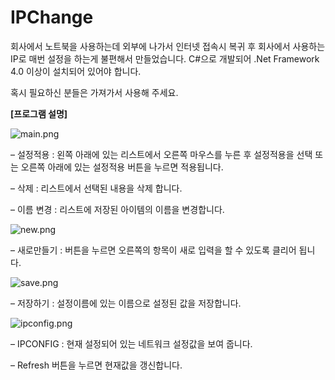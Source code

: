 # IPChange

회사에서 노트북을 사용하는데 외부에 나가서 인터넷 접속시 복귀 후 회사에서 사용하는 IP로 매번 설정을 하는게 불편해서 만들었습니다.
C#으로 개발되어 .Net Framework 4.0 이상이 설치되어 있어야 합니다.

혹시 필요하신 분들은 가져가서 사용해 주세요.


**[프로그램 설명]**

![main.png](https://i0.wp.com/antihack.kr/wordpress/wp-content/uploads/2022/02/main.png?w=753&ssl=1 "메인화면")

– 설정적용 : 왼쪽 아래에 있는 리스트에서 오른쪽 마우스를 누른 후 설정적용을 선택 또는 오른쪽 아래에 있는 설정적용 버튼을 누르면 적용됩니다.

– 삭제 : 리스트에서 선택된 내용을 삭제 합니다.

– 이름 변경 : 리스트에 저장된 아이템의 이름을 변경합니다.



![new.png](https://i0.wp.com/antihack.kr/wordpress/wp-content/uploads/2022/02/save.png?w=753&ssl=1 "추가화면")

– 새로만들기 : 버튼을 누르면 오른쪽의 항목이 새로 입력을 할 수 있도록 클리어 됩니다.


![save.png](https://i0.wp.com/antihack.kr/wordpress/wp-content/uploads/2022/02/save.png?w=753&ssl=1 "저장화면")

– 저장하기 : 설정이름에 있는 이름으로 설정된 값을 저장합니다.


![ipconfig.png](https://i0.wp.com/antihack.kr/wordpress/wp-content/uploads/2022/02/ipconfig.png?w=751&ssl=1 "확인화면")

– IPCONFIG : 현재 설정되어 있는 네트워크 설정값을 보여 줍니다.

– Refresh 버튼을 누르면 현재값을 갱신합니다.
